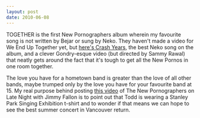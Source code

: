 ```yaml
---
layout: post
date: 2010-06-08
---  
```


TOGETHER is the first New Pornographers album wherein my favourite song is not written by Bejar or sung by Neko. They haven't made a video for We End Up Together yet, but [here's Crash Years](https://www.youtube.com/watch?v=_KZANuDcRO4), the best Neko song on the album, and a clever Gondry-esque video (but directed by Sammy Rawal) that neatly gets around the fact that it's tough to get all the New Pornos in one room together.

The love you have for a hometown band is greater than the love of all other bands, maybe trumped only by the love you have for your favourite band at 15. My real purpose behind posting [this video](https://www.youtube.com/watch?v=C2bMKnuv_-k) of The New Pornographers on Late Night with Jimmy Fallon is to point out that Todd is wearing a Stanley Park Singing Exhibition t-shirt and to wonder if that means we can hope to see the best summer concert in Vancouver return.
